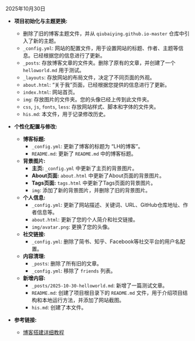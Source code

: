 2025年10月30日

- **项目初始化与主题更换:**
  - 删除了旧的博客主题文件，并从 `qiubaiying.github.io-master` 仓库中引入了新的主题。
  - `_config.yml`: 网站的配置文件，用于设置网站的标题、作者、主题等信息。已经根据您的信息进行了更新。
  - `_posts`: 存放博客文章的文件夹。删除了原有的文章，并创建了一个 `helloworld.md` 用于测试。
  - `_layouts`: 存放网站的布局文件，决定了不同页面的外观。
  - `about.html`: “关于我”页面，已经根据您提供的信息进行了更新。
  - `index.html`: 网站首页。
  - `img`: 存放图片的文件夹。您的头像已经上传到此文件夹。
  - `css`, `js`, `fonts`, `less`: 存放网站样式、脚本和字体的文件夹。
  - `his.md`: 本文件，用于记录修改历史。

- **个性化配置与修改:**
  - **博客标题:**
    - `_config.yml`: 更新了博客的标题为 “LH的博客”。
    - `README.md`: 更新了 `README.md` 中的博客标题。
  - **背景图片:**
    - **主页:** `_config.yml` 中更新了主页的背景图片。
    - **About页面:** `about.html` 中更新了About页面的背景图片。
    - **Tags页面:** `tags.html` 中更新了Tags页面的背景图片。
    - `img`: 添加了新的背景图片，并删除了旧的背景图片。
  - **个人信息:**
    - `_config.yml`: 更新了网站描述、关键词、URL、GitHub仓库地址、作者信息等。
    - `about.html`: 更新了您的个人简介和社交链接。
    - `img/avatar.png`: 更换了您的头像。
  - **社交链接:**
    - `_config.yml`: 删除了简书、知乎、Facebook等社交平台的用户名配置。
  - **内容清理:**
    - `_posts`: 删除了所有旧的文章。
    - `_config.yml`: 移除了 `friends` 列表。
  - **新增内容:**
    - `_posts/2025-10-30-helloworld.md`: 新增了一篇测试文章。
    - `README.md`: 创建了项目根目录下的 `README.md` 文件，用于介绍项目结构和本地运行方法，并添加了网站截图。
    - `his.md`: 创建了本文件。

- **参考链接:**
  - [博客搭建详细教程](https://github.com/qiubaiying/qiubaiying.github.io/wiki/博客搭建详细教程)
